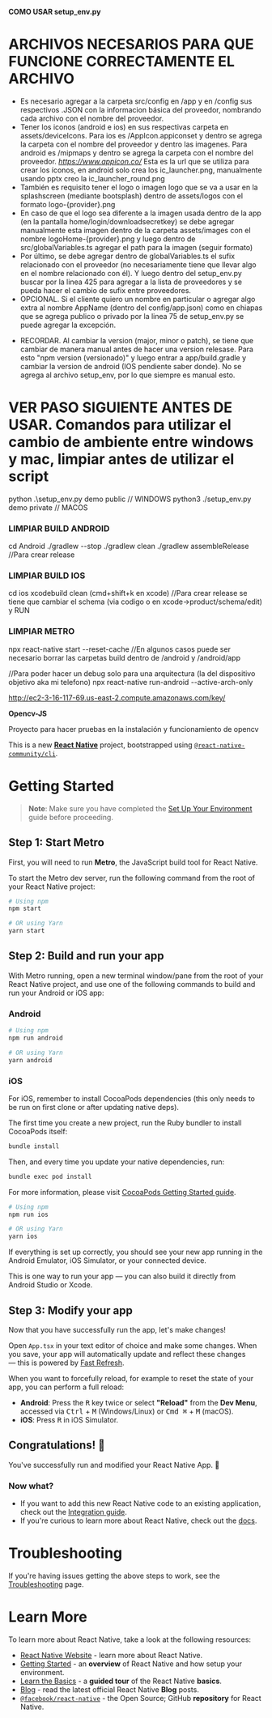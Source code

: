 **COMO USAR setup_env.py**

# ARCHIVOS NECESARIOS PARA QUE FUNCIONE CORRECTAMENTE EL ARCHIVO

- Es necesario agregar a la carpeta src/config en /app y en /config sus respectivos .JSON con la informacion básica del proveedor, nombrando cada archivo con el nombre del proveedor.
- Tener los iconos (android e ios) en sus respectivas carpeta en assets/deviceIcons. Para ios es /AppIcon.appiconset y dentro se agrega la carpeta con el nombre del proveedor y dentro las imagenes. Para android es /mipmaps y dentro se agrega la carpeta con el nombre del proveedor.
  *https://www.appicon.co/* Esta es la url que se utiliza para crear los íconos, en android solo crea los ic_launcher.png, manualmente usando pptx creo la ic_launcher_round.png
- También es requisito tener el logo o imagen logo que se va a usar en la splashscreen (mediante bootsplash) dentro de assets/logos con el formato logo-{provider}.png
- En caso de que el logo sea diferente a la imagen usada dentro de la app (en la pantalla home/login/downloadsecretkey) se debe agregar manualmente esta imagen dentro de la carpeta assets/images con el nombre logoHome-{provider}.png y luego dentro de src/globalVariables.ts agregar el path para la imagen (seguir formato)
- Por último, se debe agregar dentro de globalVariables.ts el sufix relacionado con el proveedor (no necesariamente tiene que llevar algo en el nombre relacionado con él). Y luego dentro del setup_env.py buscar por la linea 425 para agregar a la lista de proveedores y se pueda hacer el cambio de sufix entre proveedores.
- OPCIONAL. Si el cliente quiero un nombre en particular o agregar algo extra al nombre AppName (dentro del config/app.json) como en chiapas que se agrega publico o privado por la linea 75 de setup_env.py se puede agregar la excepción.
* RECORDAR. Al cambiar la version (major, minor o patch), se tiene que cambiar de manera manual antes de hacer una version relesase. Para esto "npm version (versionado)" y luego entrar a app/build.gradle y cambiar la version de android (IOS pendiente saber donde). No se agrega al archivo setup_env, por lo que siempre es manual esto.

# VER PASO SIGUIENTE ANTES DE USAR. Comandos para utilizar el cambio de ambiente entre windows y mac, limpiar antes de utilizar el script

python .\setup_env.py demo public // WINDOWS
python3 ./setup_env.py demo private // MACOS

### LIMPIAR BUILD ANDROID

cd Android
./gradlew --stop
./gradlew clean
./gradlew assembleRelease //Para crear release

### LIMPIAR BUILD IOS

cd ios
xcodebuild clean (cmd+shift+k en xcode)
//Para crear release se tiene que cambiar el schema (via codigo o en xcode->product/schema/edit) y RUN

### LIMPIAR METRO

npx react-native start --reset-cache
//En algunos casos puede ser necesario borrar las carpetas build dentro de /android y /android/app

//Para poder hacer un debug solo para una arquitectura (la del dispositivo objetivo aka mi telefono)
npx react-native run-android --active-arch-only

http://ec2-3-16-117-69.us-east-2.compute.amazonaws.com/key/

**Opencv-JS**

Proyecto para hacer pruebas en la instalación y funcionamiento de opencv

This is a new [**React Native**](https://reactnative.dev) project, bootstrapped using [`@react-native-community/cli`](https://github.com/react-native-community/cli).

# Getting Started

> **Note**: Make sure you have completed the [Set Up Your Environment](https://reactnative.dev/docs/set-up-your-environment) guide before proceeding.

## Step 1: Start Metro

First, you will need to run **Metro**, the JavaScript build tool for React Native.

To start the Metro dev server, run the following command from the root of your React Native project:

```sh
# Using npm
npm start

# OR using Yarn
yarn start
```

## Step 2: Build and run your app

With Metro running, open a new terminal window/pane from the root of your React Native project, and use one of the following commands to build and run your Android or iOS app:

### Android

```sh
# Using npm
npm run android

# OR using Yarn
yarn android
```

### iOS

For iOS, remember to install CocoaPods dependencies (this only needs to be run on first clone or after updating native deps).

The first time you create a new project, run the Ruby bundler to install CocoaPods itself:

```sh
bundle install
```

Then, and every time you update your native dependencies, run:

```sh
bundle exec pod install
```

For more information, please visit [CocoaPods Getting Started guide](https://guides.cocoapods.org/using/getting-started.html).

```sh
# Using npm
npm run ios

# OR using Yarn
yarn ios
```

If everything is set up correctly, you should see your new app running in the Android Emulator, iOS Simulator, or your connected device.

This is one way to run your app — you can also build it directly from Android Studio or Xcode.

## Step 3: Modify your app

Now that you have successfully run the app, let's make changes!

Open `App.tsx` in your text editor of choice and make some changes. When you save, your app will automatically update and reflect these changes — this is powered by [Fast Refresh](https://reactnative.dev/docs/fast-refresh).

When you want to forcefully reload, for example to reset the state of your app, you can perform a full reload:

- **Android**: Press the <kbd>R</kbd> key twice or select **"Reload"** from the **Dev Menu**, accessed via <kbd>Ctrl</kbd> + <kbd>M</kbd> (Windows/Linux) or <kbd>Cmd ⌘</kbd> + <kbd>M</kbd> (macOS).
- **iOS**: Press <kbd>R</kbd> in iOS Simulator.

## Congratulations! :tada:

You've successfully run and modified your React Native App. :partying_face:

### Now what?

- If you want to add this new React Native code to an existing application, check out the [Integration guide](https://reactnative.dev/docs/integration-with-existing-apps).
- If you're curious to learn more about React Native, check out the [docs](https://reactnative.dev/docs/getting-started).

# Troubleshooting

If you're having issues getting the above steps to work, see the [Troubleshooting](https://reactnative.dev/docs/troubleshooting) page.

# Learn More

To learn more about React Native, take a look at the following resources:

- [React Native Website](https://reactnative.dev) - learn more about React Native.
- [Getting Started](https://reactnative.dev/docs/environment-setup) - an **overview** of React Native and how setup your environment.
- [Learn the Basics](https://reactnative.dev/docs/getting-started) - a **guided tour** of the React Native **basics**.
- [Blog](https://reactnative.dev/blog) - read the latest official React Native **Blog** posts.
- [`@facebook/react-native`](https://github.com/facebook/react-native) - the Open Source; GitHub **repository** for React Native.
